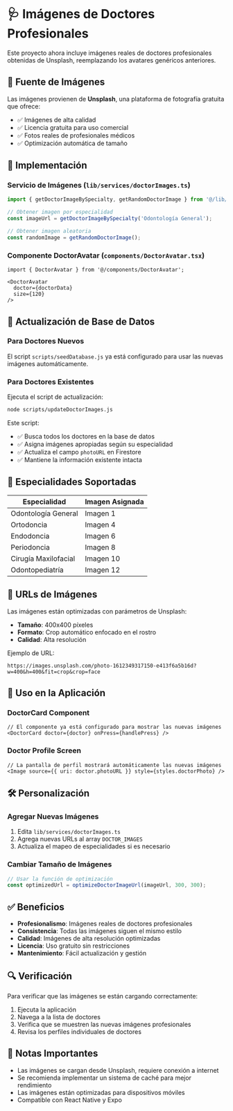 # 🩺 Imágenes de Doctores Profesionales

Este proyecto ahora incluye imágenes reales de doctores profesionales obtenidas de Unsplash, reemplazando los avatares genéricos anteriores.

## 📸 Fuente de Imágenes

Las imágenes provienen de **Unsplash**, una plataforma de fotografía gratuita que ofrece:
- ✅ Imágenes de alta calidad
- ✅ Licencia gratuita para uso comercial
- ✅ Fotos reales de profesionales médicos
- ✅ Optimización automática de tamaño

## 🔧 Implementación

### Servicio de Imágenes (`lib/services/doctorImages.ts`)

```typescript
import { getDoctorImageBySpecialty, getRandomDoctorImage } from '@/lib/services/doctorImages';

// Obtener imagen por especialidad
const imageUrl = getDoctorImageBySpecialty('Odontología General');

// Obtener imagen aleatoria
const randomImage = getRandomDoctorImage();
```

### Componente DoctorAvatar (`components/DoctorAvatar.tsx`)

```tsx
import { DoctorAvatar } from '@/components/DoctorAvatar';

<DoctorAvatar 
  doctor={doctorData} 
  size={120} 
/>
```

## 🚀 Actualización de Base de Datos

### Para Doctores Nuevos
El script `scripts/seedDatabase.js` ya está configurado para usar las nuevas imágenes automáticamente.

### Para Doctores Existentes
Ejecuta el script de actualización:

```bash
node scripts/updateDoctorImages.js
```

Este script:
- ✅ Busca todos los doctores en la base de datos
- ✅ Asigna imágenes apropiadas según su especialidad
- ✅ Actualiza el campo `photoURL` en Firestore
- ✅ Mantiene la información existente intacta

## 🎯 Especialidades Soportadas

| Especialidad | Imagen Asignada |
|-------------|----------------|
| Odontología General | Imagen 1 |
| Ortodoncia | Imagen 4 |
| Endodoncia | Imagen 6 |
| Periodoncia | Imagen 8 |
| Cirugía Maxilofacial | Imagen 10 |
| Odontopediatría | Imagen 12 |

## 🔄 URLs de Imágenes

Las imágenes están optimizadas con parámetros de Unsplash:
- **Tamaño**: 400x400 píxeles
- **Formato**: Crop automático enfocado en el rostro
- **Calidad**: Alta resolución

Ejemplo de URL:
```
https://images.unsplash.com/photo-1612349317150-e413f6a5b16d?w=400&h=400&fit=crop&crop=face
```

## 📱 Uso en la Aplicación

### DoctorCard Component
```tsx
// El componente ya está configurado para mostrar las nuevas imágenes
<DoctorCard doctor={doctor} onPress={handlePress} />
```

### Doctor Profile Screen
```tsx
// La pantalla de perfil mostrará automáticamente las nuevas imágenes
<Image source={{ uri: doctor.photoURL }} style={styles.doctorPhoto} />
```

## 🛠️ Personalización

### Agregar Nuevas Imágenes
1. Edita `lib/services/doctorImages.ts`
2. Agrega nuevas URLs al array `DOCTOR_IMAGES`
3. Actualiza el mapeo de especialidades si es necesario

### Cambiar Tamaño de Imágenes
```typescript
// Usar la función de optimización
const optimizedUrl = optimizeDoctorImageUrl(imageUrl, 300, 300);
```

## ✅ Beneficios

- **Profesionalismo**: Imágenes reales de doctores profesionales
- **Consistencia**: Todas las imágenes siguen el mismo estilo
- **Calidad**: Imágenes de alta resolución optimizadas
- **Licencia**: Uso gratuito sin restricciones
- **Mantenimiento**: Fácil actualización y gestión

## 🔍 Verificación

Para verificar que las imágenes se están cargando correctamente:

1. Ejecuta la aplicación
2. Navega a la lista de doctores
3. Verifica que se muestren las nuevas imágenes profesionales
4. Revisa los perfiles individuales de doctores

## 📝 Notas Importantes

- Las imágenes se cargan desde Unsplash, requiere conexión a internet
- Se recomienda implementar un sistema de caché para mejor rendimiento
- Las imágenes están optimizadas para dispositivos móviles
- Compatible con React Native y Expo

